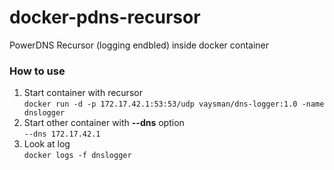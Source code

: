 # docker-pdns-recursor

PowerDNS Recursor (logging endbled) inside docker container

### How to use

1. Start container with recursor  
```docker run -d -p 172.17.42.1:53:53/udp vaysman/dns-logger:1.0 -name dnslogger```
1. Start other container with **--dns** option  
```--dns 172.17.42.1```
1. Look at log  
```docker logs -f dnslogger```
